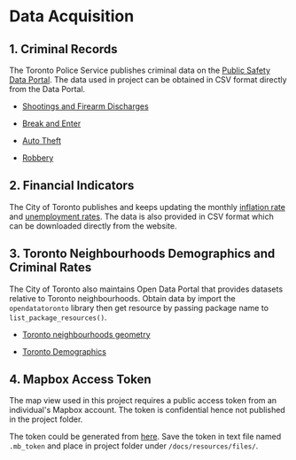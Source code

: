 # Data Acquisition

## 1. Criminal Records

The Toronto Police Service publishes criminal data on the [Public Safety Data Portal](https://data.torontopolice.on.ca/). The data used in project can be obtained in CSV format directly from the Data Portal.

- [Shootings and Firearm Discharges](https://data.torontopolice.on.ca/datasets/TorontoPS::shooting-and-firearm-discharges-open-data/about)

- [Break and Enter](https://data.torontopolice.on.ca/datasets/TorontoPS::break-and-enter-open-data/about)

- [Auto Theft](https://data.torontopolice.on.ca/datasets/TorontoPS::auto-theft-open-data/about)

- [Robbery](https://data.torontopolice.on.ca/datasets/TorontoPS::robbery-open-data/about)

## 2. Financial Indicators

The City of Toronto publishes and keeps updating the monthly [inflation rate](https://www.toronto.ca/city-government/data-research-maps/toronto-economy-labour-force-demographics/toronto-economic-dashboard/#detail/1.22) and [unemployment rates](https://www.toronto.ca/city-government/data-research-maps/toronto-economy-labour-force-demographics/toronto-economic-dashboard/#detail/1.02). The data is also provided in CSV format which can be downloaded directly from the website. 

## 3. Toronto Neighbourhoods Demographics and Criminal Rates

The City of Toronto also maintains Open Data Portal that provides datasets relative to Toronto neighbourhoods. Obtain data by import the `opendatatoronto` library then get resource by passing package name to `list_package_resources()`.

- [Toronto neighbourhoods geometry](https://open.toronto.ca/dataset/neighbourhoods/)

- [Toronto Demographics](https://open.toronto.ca/dataset/wellbeing-toronto-demographics/)



## 4. Mapbox Access Token

The map view used in this project requires a public access token from an individual's Mapbox account. The token is confidential hence not published in the project folder.

The token could be generated from [here](https://account.mapbox.com/access-tokens/). Save the token in text file named `.mb_token` and place in project folder under `/docs/resources/files/`.